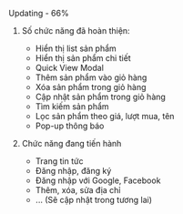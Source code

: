 Updating - 66%

1. Số chức năng đã hoàn thiện:

   - Hiển thị list sản phẩm
   - Hiển thị sản phẩm chi tiết
   - Quick View Modal
   - Thêm sản phẩm vào giỏ hàng
   - Xóa sản phẩm trong giỏ hàng
   - Cập nhật sản phẩm trong giỏ hàng
   - Tìm kiếm sản phẩm
   - Lọc sản phẩm theo giá, lượt mua, tên
   - Pop-up thông báo

2. Chức năng đang tiến hành
   - Trang tin tức
   - Đăng nhập, đăng ký
   - Đăng nhập với Google, Facebook
   - Thêm, xóa, sửa địa chỉ
   - ... (Sẽ cập nhật trong tương lai)
